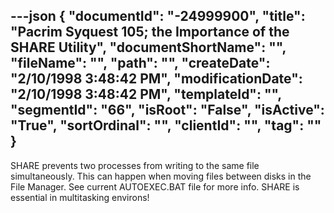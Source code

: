 ---json
{
  "documentId": "-24999900",
  "title": "Pacrim Syquest 105; the Importance of the SHARE Utility",
  "documentShortName": "",
  "fileName": "",
  "path": "",
  "createDate": "2/10/1998 3:48:42 PM",
  "modificationDate": "2/10/1998 3:48:42 PM",
  "templateId": "",
  "segmentId": "66",
  "isRoot": "False",
  "isActive": "True",
  "sortOrdinal": "",
  "clientId": "",
  "tag": ""
}
---

SHARE prevents two processes from writing to the same file simultaneously. This can happen when moving files between disks in the File Manager. See current AUTOEXEC.BAT file for more info. SHARE is essential in multitasking environs!
